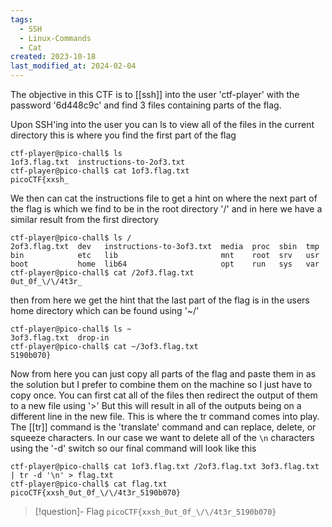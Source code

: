 ```yaml
---
tags:
  - SSH
  - Linux-Commands
  - Cat
created: 2023-10-18
last_modified_at: 2024-02-04
---
```

The objective in this CTF is to [[ssh]] into the user 'ctf-player' with the password '6d448c9c' and find 3 files containing parts of the flag. 

Upon SSH'ing into the user you can ls to view all of the files in the current directory this is where you find the first part of the flag
```
ctf-player@pico-chall$ ls
1of3.flag.txt  instructions-to-2of3.txt
ctf-player@pico-chall$ cat 1of3.flag.txt 
picoCTF{xxsh_
```
We then can cat the instructions file to get a hint on where the next part of the flag is which we find to be in the root directory '/' and in here we have a similar result from the first directory
```
ctf-player@pico-chall$ ls /
2of3.flag.txt  dev   instructions-to-3of3.txt  media  proc  sbin  tmp
bin            etc   lib                       mnt    root  srv   usr
boot           home  lib64                     opt    run   sys   var
ctf-player@pico-chall$ cat /2of3.flag.txt 
0ut_0f_\/\/4t3r_
```
then from here we get the hint that the last part of the flag is in the users home directory which can be found using '~/' 
```
ctf-player@pico-chall$ ls ~
3of3.flag.txt  drop-in
ctf-player@pico-chall$ cat ~/3of3.flag.txt 
5190b070}
```
Now from here you can just copy all parts of the flag and paste them in as the solution but I prefer to combine them on the machine so I just have to copy once. You can first cat all of the files then redirect the output of them to a new file using '>' But this will result in all of the outputs being on a different line in the new file. This is where the tr command comes into play. The [[tr]] command is the 'translate' command and can replace, delete, or squeeze characters. In our case we want to delete all of the `\n` characters using the '-d' switch so our final command will look like this
```
ctf-player@pico-chall$ cat 1of3.flag.txt /2of3.flag.txt 3of3.flag.txt | tr -d '\n' > flag.txt
ctf-player@pico-chall$ cat flag.txt 
picoCTF{xxsh_0ut_0f_\/\/4t3r_5190b070}
```

> [!question]- Flag
> `picoCTF{xxsh_0ut_0f_\/\/4t3r_5190b070}`

